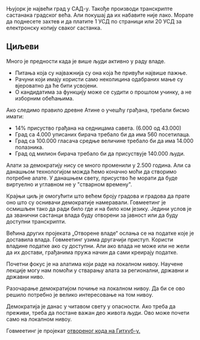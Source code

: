 <!-- Do not edit this file. It was translated by Google. -->

<p> Њујорк је највећи град у САД-у. Такође производи транскрипте састанака градског већа. Али покушај да их набавите није лако. Морате да поднесете захтев и да платите 1 УСД по страници или 20 УСД за електронску копију сваког састанка. </p>
<h2> Циљеви </h2>
<p> Много је предности када је више људи активно у раду владе. </p>

<ul>
<li> Питања која су најважнија су она која ће привући највише пажње. </li>
<li> Рачуни који имају користи само неколицина одабраних мање су вјероватно да ће бити усвојени. </li>
<li> О кандидатима за функцију може се судити о прошлом учинку, а не изборним обећањима. </li>
</ul>
<p> Ако следимо правило древне Атине о учешћу грађана, требали бисмо имати: </p>

<ul>
<li> 14% присуство грађана на седницама савета. (6.000 од 43.000) </li>
<li> Град са 4.000 уписаних бирача требало би да има 560 посетилаца. </li>
<li> Град са 100.000 гласача средње величине требало би да има 14.000 полазника. </li>
<li> Град од милион бирача требало би да присуствује 140.000 људи. </li>
</ul>
<p> Алати за демократију нису се много променили у 2.500 година. Али са данашњом технологијом можда ћемо коначно моћи да створимо потребне алате. У данашњем свету, присуство ће морати да буде виртуелно и углавном не у "стварном времену". </p>

<p> Крајњи циљ је омогућити што већем броју градова и градова да прате оно што су оснивачи демократије намеравали. Говмеетинг је осмишљен тако да ради било где и на било ком језику. Једини услов је да званични састанци влада буду отворени за јавност или да буду доступни транскрипти. </p>

<p> Већина других пројеката „Отворене владе“ ослања се на податке које је доставила влада. Говмеетинг узима другачији приступ. Користи владине податке ако су доступни. Али ако влада не може или не жели да их достави, грађанима пружа начин да сами креирају податке. </p>

<p> Почетни фокус је на алатима који раде на локалном нивоу. Научене лекције могу нам помоћи у стварању алата за регионални, државни и државни ниво. </p>

<p> Разочарање демократијом почиње на локалном нивоу. Да би се ово решило потребно је велико интересовање на том нивоу. </p>

<p> Демократија је данас у читавом свету у опасности. Ако треба да преживи, треба да постане важан део живота људи. Ово може почети само на локалном нивоу. </p>

<p> Говмеетинг је пројекат <a href="https://github.com/govmeeting/govmeeting">отвореног кода на Гитхуб-у.</a> </p>
